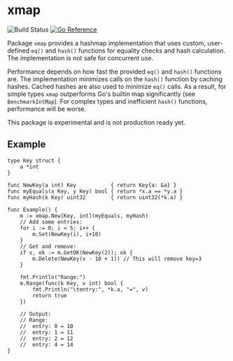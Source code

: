 # xmap

![Build Status](https://github.com/icza/xmap/actions/workflows/go.yml/badge.svg)
[![Go Reference](https://pkg.go.dev/badge/github.com/icza/xmap.svg)](https://pkg.go.dev/github.com/icza/xmap)

Package `xmap` provides a hashmap implementation that uses custom, user-defined
`eq()` and `hash()` functions for equality checks and hash calculation.
The implementation is not safe for concurrent use.

Performance depends on how fast the provided `eq()` and `hash()` functions are.
The implementation minimizes calls on the `hash()` function by caching hashes.
Cached hashes are also used to minimize `eq()` calls.
As a result, for simple types `xmap` outperforms Go's builtin map significantly
(see `BenchmarkIntMap`). For complex types and inefficient `hash()` functions, performance
will be worse.

This package is experimental and is not production ready yet.

## Example

	type Key struct {
		a *int
	}

	func NewKey(a int) Key           { return Key{a: &a} }
	func myEquals(x Key, y Key) bool { return *x.a == *y.a }
	func myHash(k Key) uint32        { return uint32(*k.a) }

	func Example() {
		m := xmap.New[Key, int](myEquals, myHash)
		// Add some entries:
		for i := 0; i < 5; i++ {
			m.Set(NewKey(i), i+10)
		}
		// Get and remove:
		if v, ok := m.GetOK(NewKey(2)); ok {
			m.Delete(NewKey(v - 10 + 1)) // This will remove key=3
		}

		fmt.Println("Range:")
		m.Range(func(k Key, v int) bool {
			fmt.Println("\tentry:", *k.a, "=", v)
			return true
		})

		// Output:
		// Range:
		// 	entry: 0 = 10
		// 	entry: 1 = 11
		// 	entry: 2 = 12
		// 	entry: 4 = 14
	}
